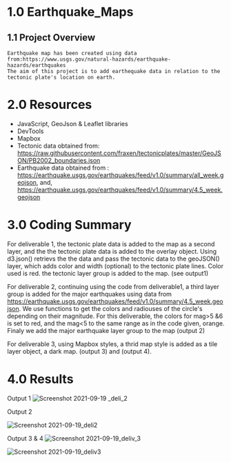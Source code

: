 # 1.0 Earthquake_Maps
## 1.1 Project Overview
    Earthquake map has been created using data from:https://www.usgs.gov/natural-hazards/earthquake-hazards/earthquakes
    The aim of this project is to add earthequake data in relation to the tectonic plate's location on earth.
    
    
# 2.0 Resources
- JavaScript, GeoJson & Leaflet libraries
- DevTools
- Mapbox
- Tectonic data obtained from: https://raw.githubusercontent.com/fraxen/tectonicplates/master/GeoJSON/PB2002_boundaries.json
- Earthquake data obtained from : https://earthquake.usgs.gov/earthquakes/feed/v1.0/summary/all_week.geojson, and,
  https://earthquake.usgs.gov/earthquakes/feed/v1.0/summary/4.5_week.geojson

# 3.0 Coding Summary
  For deliverable 1, the tectonic plate data is added to the map as a second layer, and the the tectonic plate data is added to
  the overlay object.
  Using d3.json() retrievs the the data and pass the tectonic data to the geoJSON() layer, which adds color and width (optional) to the tectonic plate lines.
  Color used is red. the tectonic layer group is added to the map. (see output1)
  
  For deliverable 2, continuing using the code from deliverable1, a third layer group is added for the major earthquakes using data from 
  https://earthquake.usgs.gov/earthquakes/feed/v1.0/summary/4.5_week.geojson.
  We use functions to get the colors and radiouses of the circle's depending on their magnitude. For this deliverable, the colors for mag>5 &6 is set to red, and 
  the mag<5 to the same range as in the code given, orange. Finaly we add the major earthquake layer group to the map (output 2)
  
  For deliverable 3, using Mapbox styles, a thrid map style is added as a tile layer object, a dark map. (output 3) and (output 4).
  
 # 4.0 Results
 
 Output 1
![Screenshot 2021-09-19 _deli_2](https://user-images.githubusercontent.com/85843030/133938477-c5afd18b-c7f8-4ebc-8196-70526452fb7e.png)
 

Output 2

![Screenshot 2021-09-19_deli2](https://user-images.githubusercontent.com/85843030/133938531-2275518c-c615-4b0f-aba2-882b01b96659.png)



Output 3 & 4
![Screenshot 2021-09-19_deliv_3](https://user-images.githubusercontent.com/85843030/133938542-fb48f2b2-fa01-4212-ade0-d45c8bb58dc8.png)

![Screenshot 2021-09-19_deliv3](https://user-images.githubusercontent.com/85843030/133938554-63d5059a-52f0-4ec9-b5b3-344d51ae7ffe.png)




